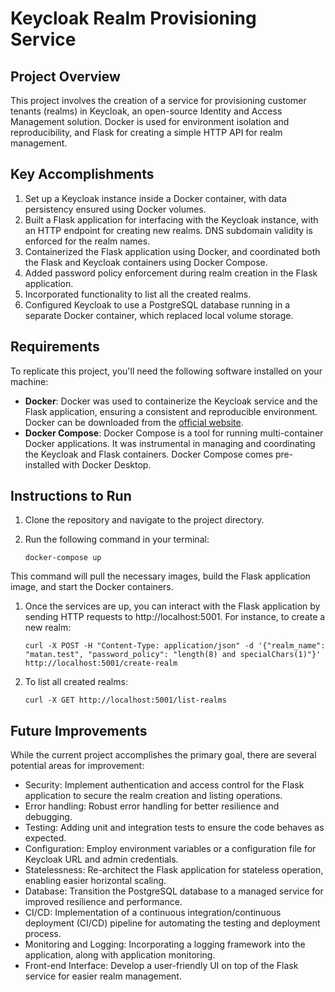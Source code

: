 # Keycloak Realm Provisioning Service

## Project Overview

This project involves the creation of a service for provisioning customer tenants (realms) in Keycloak, an open-source Identity and Access Management solution. Docker is used for environment isolation and reproducibility, and Flask for creating a simple HTTP API for realm management.

## Key Accomplishments

1. Set up a Keycloak instance inside a Docker container, with data persistency ensured using Docker volumes.
2. Built a Flask application for interfacing with the Keycloak instance, with an HTTP endpoint for creating new realms. DNS subdomain validity is enforced for the realm names.
3. Containerized the Flask application using Docker, and coordinated both the Flask and Keycloak containers using Docker Compose.
4. Added password policy enforcement during realm creation in the Flask application.
5. Incorporated functionality to list all the created realms.
6. Configured Keycloak to use a PostgreSQL database running in a separate Docker container, which replaced local volume storage.

## Requirements

To replicate this project, you'll need the following software installed on your machine:

- **Docker**: Docker was used to containerize the Keycloak service and the Flask application, ensuring a consistent and reproducible environment. Docker can be downloaded from the [official website](https://www.docker.com/products/docker-desktop).
- **Docker Compose**: Docker Compose is a tool for running multi-container Docker applications. It was instrumental in managing and coordinating the Keycloak and Flask containers. Docker Compose comes pre-installed with Docker Desktop.
## Instructions to Run

1. Clone the repository and navigate to the project directory.
2. Run the following command in your terminal:

   ```shell
   docker-compose up

This command will pull the necessary images, build the Flask application image, and start the Docker containers.
1. Once the services are up, you can interact with the Flask application by sending HTTP requests to http://localhost:5001. For instance, to create a new realm:
    
    ```shell
    curl -X POST -H "Content-Type: application/json" -d '{"realm_name": "matan.test", "password_policy": "length(8) and specialChars(1)"}' http://localhost:5001/create-realm

2. To list all created realms:

    ```shell
    curl -X GET http://localhost:5001/list-realms

## Future Improvements
While the current project accomplishes the primary goal, there are several potential areas for improvement:

   * Security: Implement authentication and access control for the Flask application to secure the realm creation and listing operations.
   * Error handling: Robust error handling for better resilience and debugging.
   * Testing: Adding unit and integration tests to ensure the code behaves as expected.
   * Configuration: Employ environment variables or a configuration file for Keycloak URL and admin credentials.
   * Statelessness: Re-architect the Flask application for stateless operation, enabling easier horizontal scaling.
   * Database: Transition the PostgreSQL database to a managed service for improved resilience and performance.
   * CI/CD: Implementation of a continuous integration/continuous deployment (CI/CD) pipeline for automating the testing and deployment process.
   * Monitoring and Logging: Incorporating a logging framework into the application, along with application monitoring.
   * Front-end Interface: Develop a user-friendly UI on top of the Flask service for easier realm management.
